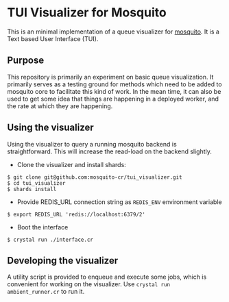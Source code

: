 # TUI Visualizer for Mosquito

This is an minimal implementation of a queue visualizer for [mosquito](https://github.com/mosquito-cr/mosquito). It is a Text based User Interface (TUI).

## Purpose

This repository is primarily an experiment on basic queue visualization. It primarily serves as a testing ground for methods which need to be added to mosquito core to facilitate this kind of work. In the mean time, it can also be used to get some idea that things are happening in a deployed worker, and the rate at which they are happening.

## Using the visualizer

Using the visualizer to query a running mosquito backend is straightforward. This will increase the read-load on the backend slightly.

- Clone the visualizer and install shards:

```console
$ git clone git@github.com:mosquito-cr/tui_visualizer.git
$ cd tui_visualizer
$ shards install
```

- Provide REDIS_URL connection string as `REDIS_ENV` environment variable

```console
$ export REDIS_URL 'redis://localhost:6379/2'
```

- Boot the interface
```console
$ crystal run ./interface.cr
```

## Developing the visualizer

A utility script is provided to enqueue and execute some jobs, which is convenient for working on the visualizer. Use `crystal run ambient_runner.cr` to run it.

